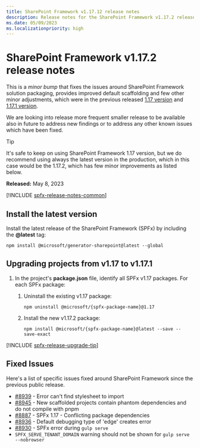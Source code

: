 ```yaml
---
title: SharePoint Framework v1.17.12 release notes
description: Release notes for the SharePoint Framework v1.17.2 release
ms.date: 05/09/2023
ms.localizationpriority: high
---
```

# SharePoint Framework v1.17.2 release notes

This is a _minor bump_ that fixes the issues around SharePoint Framework solution packaging, provides improved default scaffolding and few other minor adjustments, which were in the previous released [1.17 version](release-1.17.md) and [1.17.1 version](release-1.17.1.md).

We are looking into release more frequent smaller release to be available also in future to address new findings or to address any other known issues which have been fixed.

> [!TIP]
> It's safe to keep on using SharePoint Framework 1.17 version, but we do recommend using always the latest version in the production, which in this case would be the 1.17.2, which has few minor improvements as listed below.

**Released:** May 8, 2023

[!INCLUDE [spfx-release-notes-common](../../includes/snippets/spfx-release-notes-common.md)]

## Install the latest version

Install the latest release of the SharePoint Framework (SPFx) by including the **@latest** tag:

```console
npm install @microsoft/generator-sharepoint@latest --global
```

## Upgrading projects from v1.17 to v1.17.1

1. In the project's **package.json** file, identify all SPFx v1.17 packages. For each SPFx package:
    1. Uninstall the existing v1.17 package:

        ```console
        npm uninstall @microsoft/{spfx-package-name}@1.17
        ```

    1. Install the new v1.17.2 package:

        ```console
        npm install @microsoft/{spfx-package-name}@latest --save --save-exact
        ```

[!INCLUDE [spfx-release-upgrade-tip](../../includes/snippets/spfx-release-upgrade-tip.md)]

## Fixed Issues

Here's a list of specific issues fixed around SharePoint Framework since the previous public release.

- [#8939](https://github.com/SharePoint/sp-dev-docs/issues/8939) - Error can't find stylesheet to import
- [#8945](https://github.com/SharePoint/sp-dev-docs/issues/8945) - New scaffolded projects contain phantom dependencies and do not compile with pnpm
- [#8887](https://github.com/SharePoint/sp-dev-docs/issues/8887) - SPFx 1.17 - Conflicting package dependencies
- [#8936](https://github.com/SharePoint/sp-dev-docs/issues/8936) - Default debugging type of 'edge' creates error
- [#8930](https://github.com/SharePoint/sp-dev-docs/issues/8930) - SPFx error during `gulp serve`
- `SPFX_SERVE_TENANT_DOMAIN` warning should not be shown for `gulp serve --nobrowser`
